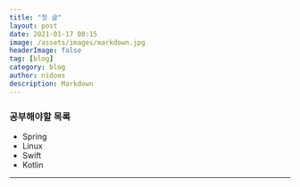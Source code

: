 ```yaml
---
title: "첫 글"
layout: post
date: 2021-01-17 00:15
image: /assets/images/markdown.jpg
headerImage: false
tag: [blog]
category: blog
author: nidoos
description: Markdown
---
```


### 공부해야할 목록
- Spring
- Linux
- Swift
- Kotlin

---

